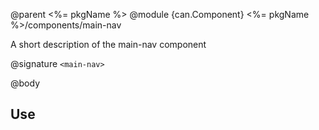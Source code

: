 @parent <%= pkgName %>
@module {can.Component} <%= pkgName %>/components/main-nav <main-nav>

A short description of the main-nav component

@signature `<main-nav>`

@body

## Use


